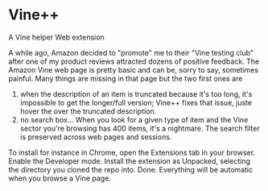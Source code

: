# Vine++
A Vine helper Web extension

A while ago, Amazon decided to "promote" me to their "Vine testing club" after one of my product reviews attracted dozens of positive feedback. The Amazon Vine web page is pretty basic and can be, sorry to say, sometimes painful. Many things are missing in that page but the two first ones are

1. when the description of an item is truncated because it's too long, it's impossible to get the longer/full version; Vine++ fixes that issue, juste hover the over the truncated description.
2. no search box... When you look for a given type of item and the Vine sector you're browsing has 400 items, it's a nightmare. The search filter is preserved across web pages and sessions.

To install for instance in Chrome, open the Extensions tab in your browser. Enable the Developer mode. Install the extension as Unpacked, selecting the directory you cloned the repo into. Done. Everything will be automatic when you browse a Vine page.
